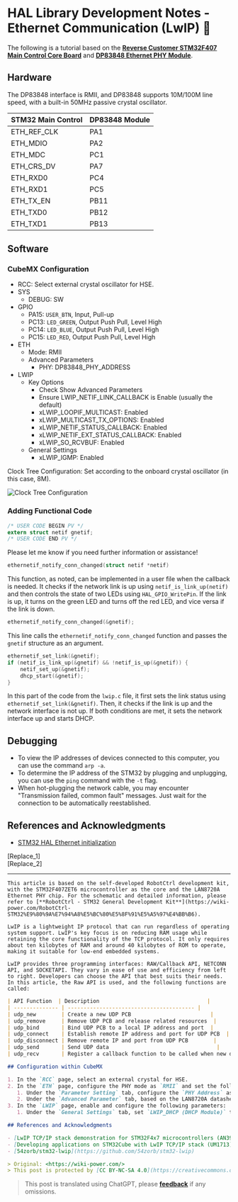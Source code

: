 # HAL Library Development Notes - Ethernet Communication (LwIP) 🚧

The following is a tutorial based on the [**Reverse Customer STM32F407 Main Control Core Board**](https://item.taobao.com/item.htm?spm=a230r.1.14.16.57314534365ZlN&id=569068950037&ns=1&abbucket=4#detail) and [**DP83848 Ethernet PHY Module**](https://item.taobao.com/item.htm?spm=a230r.1.14.1.38df5bd3YTS6rE&id=12873819988&ns=1&abbucket=4#detail).

## Hardware

The DP83848 interface is RMII, and DP83848 supports 10M/100M line speed, with a built-in 50MHz passive crystal oscillator.

| STM32 Main Control | DP83848 Module |
| ------------------- | -------------- |
| ETH_REF_CLK         | PA1            |
| ETH_MDIO            | PA2            |
| ETH_MDC             | PC1            |
| ETH_CRS_DV          | PA7            |
| ETH_RXD0            | PC4            |
| ETH_RXD1            | PC5            |
| ETH_TX_EN           | PB11           |
| ETH_TXD0            | PB12           |
| ETH_TXD1            | PB13           |

## Software

### CubeMX Configuration

- RCC: Select external crystal oscillator for HSE.
- SYS
  - DEBUG: SW
- GPIO
  - PA15: `USER_BTN`, Input, Pull-up
  - PC13: `LED_GREEN`, Output Push Pull, Level High
  - PC14: `LED_BLUE`, Output Push Pull, Level High
  - PC15: `LED_RED`, Output Push Pull, Level High
- ETH
  - Mode: RMII
  - Advanced Parameters
    - PHY: DP83848_PHY_ADDRESS
- LWIP
  - Key Options
    - Check Show Advanced Parameters
    - Ensure LWIP_NETIF_LINK_CALLBACK is Enable (usually the default)
    - xLWIP_LOOPIF_MULTICAST: Enabled
    - xLWIP_MULTICAST_TX_OPTIONS: Enabled
    - xLWIP_NETIF_STATUS_CALLBACK: Enabled
    - xLWIP_NETIF_EXT_STATUS_CALLBACK: Enabled
    - xLWIP_SO_RCVBUF: Enabled
  - General Settings
    - xLWIP_IGMP: Enabled

Clock Tree Configuration: Set according to the onboard crystal oscillator (in this case, 8M).

![Clock Tree Configuration](https://img.wiki-power.com/d/wiki-media/img/20220702145310.png)

### Adding Functional Code

```c title="main.c"
/* USER CODE BEGIN PV */
extern struct netif gnetif;
/* USER CODE END PV */
```

Please let me know if you need further information or assistance!

```c
ethernetif_notify_conn_changed(struct netif *netif)
```
This function, as noted, can be implemented in a user file when the callback is needed. It checks if the network link is up using `netif_is_link_up(netif)` and then controls the state of two LEDs using `HAL_GPIO_WritePin`. If the link is up, it turns on the green LED and turns off the red LED, and vice versa if the link is down.

```c
ethernetif_notify_conn_changed(&gnetif);
```
This line calls the `ethernetif_notify_conn_changed` function and passes the `gnetif` structure as an argument.

```c title="lwip.c"
ethernetif_set_link(&gnetif);
if (netif_is_link_up(&gnetif) && !netif_is_up(&gnetif)) {
	netif_set_up(&gnetif);
	dhcp_start(&gnetif);
}
```
In this part of the code from the `lwip.c` file, it first sets the link status using `ethernetif_set_link(&gnetif)`. Then, it checks if the link is up and the network interface is not up. If both conditions are met, it sets the network interface up and starts DHCP.

## Debugging

- To view the IP addresses of devices connected to this computer, you can use the command `arp -a`.
- To determine the IP address of the STM32 by plugging and unplugging, you can use the `ping` command with the `-t` flag.
- When hot-plugging the network cable, you may encounter "Transmission failed, common fault" messages. Just wait for the connection to be automatically reestablished.

## References and Acknowledgments

- [STM32 HAL Ethernet initialization](https://blog.naver.com/eziya76/221852430347)

[Replace_1]  
[Replace_2]

---

```
This article is based on the self-developed RobotCtrl development kit, with the STM32F407ZET6 microcontroller as the core and the LAN8720A Ethernet PHY chip. For the schematic and detailed information, please refer to [**RobotCtrl - STM32 General Development Kit**](https://wiki-power.com/RobotCtrl-STM32%E9%80%9A%E7%94%A8%E5%BC%80%E5%8F%91%E5%A5%97%E4%BB%B6).

LwIP is a lightweight IP protocol that can run regardless of operating system support. LwIP's key focus is on reducing RAM usage while retaining the core functionality of the TCP protocol. It only requires about ten kilobytes of RAM and around 40 kilobytes of ROM to operate, making it suitable for low-end embedded systems.

LwIP provides three programming interfaces: RAW/Callback API, NETCONN API, and SOCKETAPI. They vary in ease of use and efficiency from left to right. Developers can choose the API that best suits their needs. In this article, the Raw API is used, and the following functions are called:
```

```markdown
| API Function  | Description                                  |
| -------------- | ---------------------------------------- |
| udp_new        | Create a new UDP PCB                         |
| udp_remove     | Remove UDP PCB and release related resources  |
| udp_bind       | Bind UDP PCB to a local IP address and port  |
| udp_connect    | Establish remote IP address and port for UDP PCB  |
| udp_disconnect | Remove remote IP and port from UDP PCB        |
| udp_send       | Send UDP data                                  |
| udp_recv       | Register a callback function to be called when new data is received |

## Configuration within CubeMX

1. In the `RCC` page, select an external crystal for HSE.
2. In the `ETH` page, configure the PHY mode as `RMII` and set the following parameters:
   1. Under the `Parameter Setting` tab, configure the `PHY Address` as `0` (determined by PHYAD0 pin).
   2. Under the `Advanced Parameter` tab, based on the LAN8720A datasheet, configure `PHY special control/status register Offset` as `31`; `PHY Speed mask` as `0x0004`; `PHY Duplex mask` as `0x0010`.
3. In the `LWIP` page, enable and configure the following parameters:
   1. Under the `General Settings` tab, set `LWIP_DHCP (DHCP Module)` to `Disabled` (use static IP); configure `IP_ADDRESS` as `192.168.001.100`; `NETMASK_ADDRESS` as `255.255.255.000`; `GATEWAY_ADDRESS` as `192.168.001.001`; and enable `LWIP_UDP (UDP Module)` and `LWIP_TCP (TCP Module)`.

## References and Acknowledgments

- [LwIP TCP/IP stack demonstration for STM32F4x7 microcontrollers (AN3966)](https://www.st.com/en/embedded-software/stsw-stm32070.html)
- [Developing applications on STM32Cube with LwIP TCP/IP stack (UM1713)](https://www.st.com/resource/en/user_manual/um1713-developing-applications-on-stm32cube-with-lwip-tcpip-stack-stmicroelectronics.pdf)
- [54zorb/stm32-lwip](https://github.com/54zorb/stm32-lwip)

> Original: <https://wiki-power.com/>
> This post is protected by [CC BY-NC-SA 4.0](https://creativecommons.org/licenses/by/4.0/deed.en) agreement, should be reproduced with attribution.
```


> This post is translated using ChatGPT, please [**feedback**](https://github.com/linyuxuanlin/Wiki_MkDocs/issues/new) if any omissions.